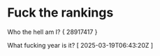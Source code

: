 # Fuck the rankings

Who the hell am I?
{ 28917417 }

What fucking year is it?
[ 2025-03-19T06:43:20Z ]

